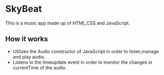 # SkyBeat
This is a music app made up of HTML,CSS and JavaScript.

## How it works

- Utilizes the Audio constructor of JavaScript in order to listen,manage and play audio.
- Listens to the timeupdate event in order to monitor the changes in currentTime of the audio.
